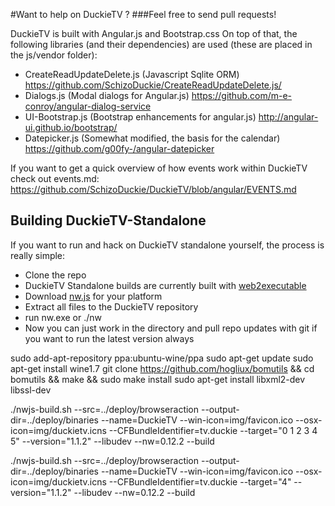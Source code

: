 #Want to help on DuckieTV ? 
###Feel free to send pull requests!

DuckieTV is built with Angular.js and Bootstrap.css
On top of that, the following libraries (and their dependencies) are used (these are placed in the js/vendor folder):

- CreateReadUpdateDelete.js (Javascript Sqlite ORM) https://github.com/SchizoDuckie/CreateReadUpdateDelete.js/
- Dialogs.js (Modal dialogs for Angular.js) https://github.com/m-e-conroy/angular-dialog-service
- UI-Bootstrap.js (Bootstrap enhancements for angular.js) http://angular-ui.github.io/bootstrap/
- Datepicker.js (Somewhat modified, the basis for the calendar) https://github.com/g00fy-/angular-datepicker

If you want to get a quick overview of how events work within DuckieTV check out events.md:
https://github.com/SchizoDuckie/DuckieTV/blob/angular/EVENTS.md

## Building DuckieTV-Standalone
If you want to run and hack on DuckieTV standalone yourself, the process is really simple:

- Clone the repo
- DuckieTV Standalone builds are currently built with [web2executable](https://github.com/jyapayne/Web2Executable)
- Download [nw.js](http://nwjs.io/) for your platform
- Extract all files to the DuckieTV repository
- run nw.exe or ./nw
- Now you can just work in the directory and pull repo updates with git if you want to run the latest version always


sudo add-apt-repository ppa:ubuntu-wine/ppa
sudo apt-get update
sudo apt-get install wine1.7 
git clone https://github.com/hogliux/bomutils && cd bomutils && make && sudo make install
sudo apt-get install libxml2-dev libssl-dev

./nwjs-build.sh --src=../deploy/browseraction --output-dir=../deploy/binaries --name=DuckieTV --win-icon=img/favicon.ico --osx-icon=img/duckietv.icns --CFBundleIdentifier=tv.duckie --target="0 1 2 3 4 5" --version="1.1.2" --libudev --nw=0.12.2 --build


./nwjs-build.sh --src=../deploy/browseraction --output-dir=../deploy/binaries --name=DuckieTV --win-icon=img/favicon.ico --osx-icon=img/duckietv.icns --CFBundleIdentifier=tv.duckie --target="4" --version="1.1.2" --libudev --nw=0.12.2 --build